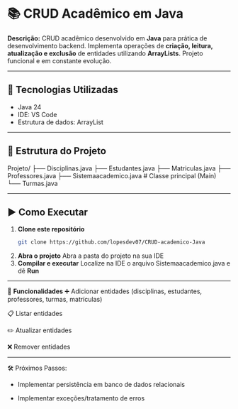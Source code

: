# 📚 CRUD Acadêmico em Java

**Descrição:** CRUD acadêmico desenvolvido em **Java** para prática de desenvolvimento backend. Implementa operações de **criação, leitura, atualização e exclusão** de entidades utilizando **ArrayLists**. Projeto funcional e em constante evolução.

---

## 🚀 Tecnologias Utilizadas
- Java 24
- IDE: VS Code
- Estrutura de dados: ArrayList

---

## 📂 Estrutura do Projeto
Projeto/
 ├── Disciplinas.java
 ├── Estudantes.java
 ├── Matriculas.java
 ├── Professores.java
 ├── Sistemaacademico.java   # Classe principal (Main)
 └── Turmas.java

---

## ▶️ Como Executar
1. **Clone este repositório**
   ```bash
   git clone https://github.com/lopesdev07/CRUD-academico-Java
   ```
2. **Abra o projeto**
   Abra a pasta do projeto na sua IDE
3. **Compilar e executar**
   Localize na IDE o arquivo Sistemaacademico.java e dê **Run**

---

📌 **Funcionalidades**
➕ Adicionar entidades (disciplinas, estudantes, professores, turmas, matrículas)

📋 Listar entidades

✏️ Atualizar entidades

❌ Remover entidades

---

🛠 Próximos Passos:
- Implementar persistência em banco de dados relacionais

- Implementar exceções/tratamento de erros
